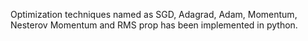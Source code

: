 Optimization techniques named as SGD, Adagrad, Adam, Momentum, Nesterov Momentum and RMS prop has been implemented in python.

